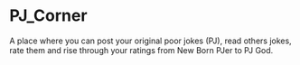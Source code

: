 # PJ_Corner
A place where you can post your original poor jokes (PJ), read others jokes, rate them and rise through your ratings from New Born PJer to PJ God.
